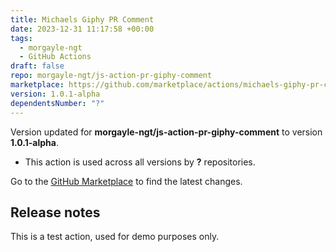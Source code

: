 ```yaml
---
title: Michaels Giphy PR Comment
date: 2023-12-31 11:17:58 +00:00
tags:
  - morgayle-ngt
  - GitHub Actions
draft: false
repo: morgayle-ngt/js-action-pr-giphy-comment
marketplace: https://github.com/marketplace/actions/michaels-giphy-pr-comment
version: 1.0.1-alpha
dependentsNumber: "?"
---
```



Version updated for **morgayle-ngt/js-action-pr-giphy-comment** to version **1.0.1-alpha**.
- This action is used across all versions by **?** repositories.

Go to the [GitHub Marketplace](https://github.com/marketplace/actions/michaels-giphy-pr-comment) to find the latest changes.

## Release notes

This is a test action, used for demo purposes only.
